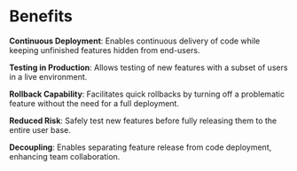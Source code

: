 # Benefits

<div>
  <p><strong>Continuous Deployment</strong>: Enables continuous delivery of code while keeping unfinished features hidden from end-users.</p>
  <p><strong>Testing in Production</strong>: Allows testing of new features with a subset of users in a live environment.</p>
  <p><strong>Rollback Capability</strong>: Facilitates quick rollbacks by turning off a problematic feature without the need for a full deployment.</p>
  <p><strong>Reduced Risk</strong>: Safely test new features before fully releasing them to the entire user base.</p>
  <p><strong>Decoupling</strong>: Enables separating feature release from code deployment, enhancing team collaboration.</p>
</div>

<!-- ./components/SelfPromo.vue -->
<SelfPromo />

<style>
  .slidev-layout.intro h1 {
    color: var(--slidev-theme-primary);
  }
  .slidev-layout p {
    margin-top: 1.5rem;
  }
</style>

<!--
Some comment
-->